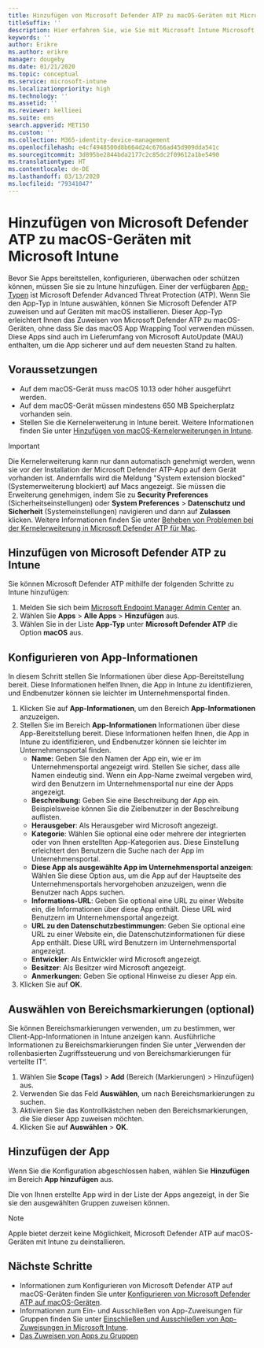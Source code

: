 ```yaml
---
title: Hinzufügen von Microsoft Defender ATP zu macOS-Geräten mit Microsoft Intune
titleSuffix: ''
description: Hier erfahren Sie, wie Sie mit Microsoft Intune Microsoft Defender ATP zu macOS-Geräten hinzufügen können.
keywords: ''
author: Erikre
ms.author: erikre
manager: dougeby
ms.date: 01/21/2020
ms.topic: conceptual
ms.service: microsoft-intune
ms.localizationpriority: high
ms.technology: ''
ms.assetid: ''
ms.reviewer: kellieei
ms.suite: ems
search.appverid: MET150
ms.custom: ''
ms.collection: M365-identity-device-management
ms.openlocfilehash: e4cf4948500d8b664d24c6766ad45d909dda541c
ms.sourcegitcommit: 3d895be2844bda2177c2c85dc2f09612a1be5490
ms.translationtype: HT
ms.contentlocale: de-DE
ms.lasthandoff: 03/13/2020
ms.locfileid: "79341047"
---
```

# <a name="add-microsoft-defender-atp-to-macos-devices-using-microsoft-intune"></a>Hinzufügen von Microsoft Defender ATP zu macOS-Geräten mit Microsoft Intune

Bevor Sie Apps bereitstellen, konfigurieren, überwachen oder schützen können, müssen Sie sie zu Intune hinzufügen. Einer der verfügbaren [App-Typen](apps-add.md#app-types-in-microsoft-intune) ist Microsoft Defender Advanced Threat Protection (ATP). Wenn Sie den App-Typ in Intune auswählen, können Sie Microsoft Defender ATP zuweisen und auf Geräten mit macOS installieren. Dieser App-Typ erleichtert Ihnen das Zuweisen von Microsoft Defender ATP zu macOS-Geräten, ohne dass Sie das macOS App Wrapping Tool verwenden müssen. Diese Apps sind auch im Lieferumfang von Microsoft AutoUpdate (MAU) enthalten, um die App sicherer und auf dem neuesten Stand zu halten.

## <a name="prerequisites"></a>Voraussetzungen
- Auf dem macOS-Gerät muss macOS 10.13 oder höher ausgeführt werden.
- Auf dem macOS-Gerät müssen mindestens 650 MB Speicherplatz vorhanden sein.
- Stellen Sie die Kernelerweiterung in Intune bereit. Weitere Informationen finden Sie unter [Hinzufügen von macOS-Kernelerweiterungen in Intune](../configuration/kernel-extensions-overview-macos.md).

> [!IMPORTANT]
> Die Kernelerweiterung kann nur dann automatisch genehmigt werden, wenn sie vor der Installation der Microsoft Defender ATP-App auf dem Gerät vorhanden ist. Andernfalls wird die Meldung "System extension blocked" (Systemerweiterung blockiert) auf Macs angezeigt. Sie müssen die Erweiterung genehmigen, indem Sie zu **Security Preferences** (Sicherheitseinstellungen) oder **System Preferences** > **Datenschutz und Sicherheit** (Systemeinstellungen) navigieren und dann auf **Zulassen** klicken. Weitere Informationen finden Sie unter [Beheben von Problemen bei der Kernelerweiterung in Microsoft Defender ATP für Mac](https://docs.microsoft.com/windows/security/threat-protection/microsoft-defender-atp/mac-support-kext).

## <a name="add-microsoft-defender-atp-to-intune"></a>Hinzufügen von Microsoft Defender ATP zu Intune
Sie können Microsoft Defender ATP mithilfe der folgenden Schritte zu Intune hinzufügen:

1. Melden Sie sich beim [Microsoft Endpoint Manager Admin Center](https://go.microsoft.com/fwlink/?linkid=2109431) an.
2. Wählen Sie **Apps** > **Alle Apps** > **Hinzufügen** aus.
3. Wählen Sie in der Liste **App-Typ** unter **Microsoft Defender ATP** die Option **macOS** aus.

## <a name="configure-app-information"></a>Konfigurieren von App-Informationen
In diesem Schritt stellen Sie Informationen über diese App-Bereitstellung bereit. Diese Informationen helfen Ihnen, die App in Intune zu identifizieren, und Endbenutzer können sie leichter im Unternehmensportal finden.

1. Klicken Sie auf **App-Informationen**, um den Bereich **App-Informationen** anzuzeigen.
2. Stellen Sie im Bereich **App-Informationen** Informationen über diese App-Bereitstellung bereit. Diese Informationen helfen Ihnen, die App in Intune zu identifizieren, und Endbenutzer können sie leichter im Unternehmensportal finden.
    - **Name:** Geben Sie den Namen der App ein, wie er im Unternehmensportal angezeigt wird. Stellen Sie sicher, dass alle Namen eindeutig sind. Wenn ein App-Name zweimal vergeben wird, wird den Benutzern im Unternehmensportal nur eine der Apps angezeigt.
    - **Beschreibung:** Geben Sie eine Beschreibung der App ein. Beispielsweise können Sie die Zielbenutzer in der Beschreibung auflisten.
    - **Herausgeber**: Als Herausgeber wird Microsoft angezeigt.
    - **Kategorie**: Wählen Sie optional eine oder mehrere der integrierten oder von Ihnen erstellten App-Kategorien aus. Diese Einstellung erleichtert den Benutzern die Suche nach der App im Unternehmensportal.
    - **Diese App als ausgewählte App im Unternehmensportal anzeigen**: Wählen Sie diese Option aus, um die App auf der Hauptseite des Unternehmensportals hervorgehoben anzuzeigen, wenn die Benutzer nach Apps suchen.
    - **Informations-URL**: Geben Sie optional eine URL zu einer Website ein, die Informationen über diese App enthält. Diese URL wird Benutzern im Unternehmensportal angezeigt.
    - **URL zu den Datenschutzbestimmungen**: Geben Sie optional eine URL zu einer Website ein, die Datenschutzinformationen für diese App enthält. Diese URL wird Benutzern im Unternehmensportal angezeigt.
    - **Entwickler**: Als Entwickler wird Microsoft angezeigt.
    - **Besitzer**: Als Besitzer wird Microsoft angezeigt.
    - **Anmerkungen**: Geben Sie optional Hinweise zu dieser App ein.
3. Klicken Sie auf **OK**.

## <a name="select-scope-tags-optional"></a>Auswählen von Bereichsmarkierungen (optional)
Sie können Bereichsmarkierungen verwenden, um zu bestimmen, wer Client-App-Informationen in Intune anzeigen kann. Ausführliche Informationen zu Bereichsmarkierungen finden Sie unter „Verwenden der rollenbasierten Zugriffssteuerung und von Bereichsmarkierungen für verteilte IT“.
1.    Wählen Sie **Scope (Tags)**  > **Add** (Bereich (Markierungen) > Hinzufügen) aus.
2.    Verwenden Sie das Feld **Auswählen**, um nach Bereichsmarkierungen zu suchen.
3.    Aktivieren Sie das Kontrollkästchen neben den Bereichsmarkierungen, die Sie dieser App zuweisen möchten.
4.    Klicken Sie auf **Auswählen** > **OK**.

## <a name="add-the-app"></a>Hinzufügen der App
Wenn Sie die Konfiguration abgeschlossen haben, wählen Sie **Hinzufügen** im Bereich **App hinzufügen** aus. 

Die von Ihnen erstellte App wird in der Liste der Apps angezeigt, in der Sie sie den ausgewählten Gruppen zuweisen können. 

> [!NOTE]
> Apple bietet derzeit keine Möglichkeit, Microsoft Defender ATP auf macOS-Geräten mit Intune zu deinstallieren.

## <a name="next-steps"></a>Nächste Schritte
- Informationen zum Konfigurieren von Microsoft Defender ATP auf macOS-Geräten finden Sie unter [Konfigurieren von Microsoft Defender ATP auf macOS-Geräten](https://docs.microsoft.com/windows/security/threat-protection/microsoft-defender-atp/mac-preferences).
- Informationen zum Ein- und Ausschließen von App-Zuweisungen für Gruppen finden Sie unter [Einschließen und Ausschließen von App-Zuweisungen in Microsoft Intune](apps-inc-exl-assignments.md).
- [Das Zuweisen von Apps zu Gruppen](apps-deploy.md)

